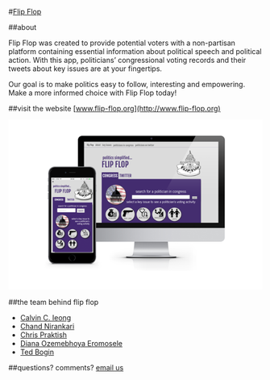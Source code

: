 #[Flip Flop](http://www.flip-flop.org)

##about

Flip Flop was created to provide potential voters with a non-partisan platform containing essential information about political speech and political action. With this app, politicians’ congressional voting records and their tweets about key issues are at your fingertips.

Our goal is to make politics easy to follow, interesting and empowering. Make a more informed choice with Flip Flop today!

##visit the website
[www.flip-flop.org](http://www.flip-flop.org)

![Screenshot](app/assets/images/flip-flop.png)

##the team behind flip flop

* [Calvin C. Ieong](https://github.com/icalving)
* [Chand Nirankari](https://github.com/chand)
* [Chris Praktish](https://github.com/cprakti)
* [Diana Ozemebhoya Eromosele](https://github.com/dianaeromosele)
* [Ted Bogin](https://github.com/tbogin)

##questions? comments?
[email us](mailto:chandnirankari@gmail.com)

